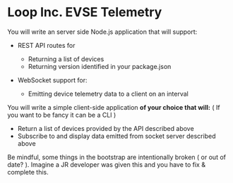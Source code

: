 # Loop Inc. EVSE Telemetry

You will write an server side Node.js application that will support:

- REST API routes for
  - Returning a list of devices
  - Returning version identified in your package.json

- WebSocket support for:
  - Emitting device telemetry data to a client on an interval


You will write a simple client-side application **of your choice that will:** ( If you want to be fancy it can be a CLI )
- Return a list of devices provided by the API described above
- Subscribe to and display data emitted from socket server described above

Be mindful, some things in the bootstrap are intentionally broken ( or out of date? ). Imagine a JR developer was given this and you have to fix & complete this.
